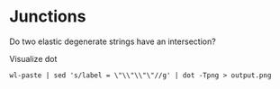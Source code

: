 # Junctions

Do two elastic degenerate strings have an intersection?

Visualize dot
```
wl-paste | sed 's/label = \"\\"\\"\"//g' | dot -Tpng > output.png
```

